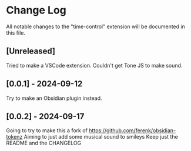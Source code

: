 # Change Log

All notable changes to the "time-control" extension will be documented in this file.

## [Unreleased]

Tried to make a VSCode extension. Couldn't get Tone JS to make sound.

## [0.0.1] - 2024-09-12

Try to make an Obsidian plugin instead.

## [0.0.2] - 2024-09-17

Going to try to make this a fork of https://github.com/ferenk/obsidian-tokenz
Aiming to just add some musical sound to smileys
Keep just the README and the CHANGELOG
